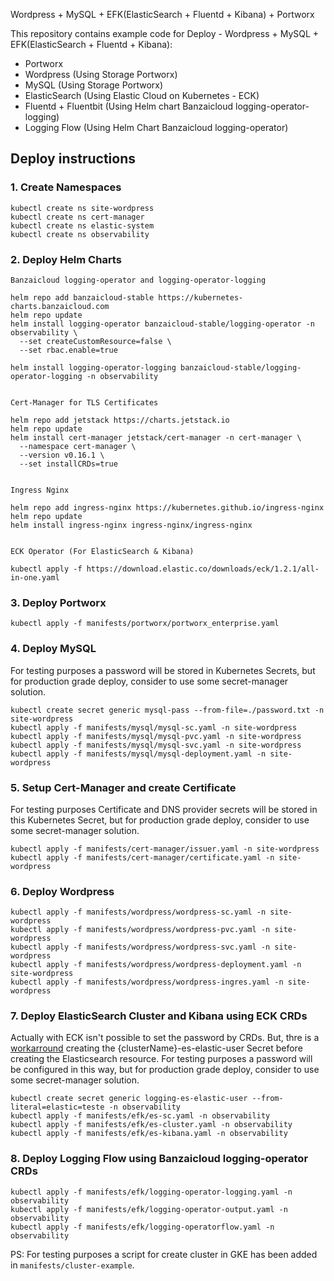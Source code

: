 Wordpress + MySQL + EFK(ElasticSearch + Fluentd + Kibana) + Portworx

This repository contains example code for Deploy - Wordpress + MySQL + EFK(ElasticSearch + Fluentd + Kibana):

- Portworx
- Wordpress (Using Storage Portworx)
- MySQL (Using Storage Portworx)
- ElasticSearch (Using Elastic Cloud on Kubernetes - ECK)
- Fluentd + Fluentbit (Using Helm chart Banzaicloud logging-operator-logging)
- Logging Flow (Using Helm Chart Banzaicloud logging-operator)

## Deploy instructions

### 1. Create Namespaces

```
kubectl create ns site-wordpress
kubectl create ns cert-manager
kubectl create ns elastic-system
kubectl create ns observability
```

### 2. Deploy Helm Charts

```
Banzaicloud logging-operator and logging-operator-logging

helm repo add banzaicloud-stable https://kubernetes-charts.banzaicloud.com
helm repo update
helm install logging-operator banzaicloud-stable/logging-operator -n observability \
  --set createCustomResource=false \
  --set rbac.enable=true

helm install logging-operator-logging banzaicloud-stable/logging-operator-logging -n observability


Cert-Manager for TLS Certificates

helm repo add jetstack https://charts.jetstack.io
helm repo update
helm install cert-manager jetstack/cert-manager -n cert-manager \
  --namespace cert-manager \
  --version v0.16.1 \
  --set installCRDs=true


Ingress Nginx

helm repo add ingress-nginx https://kubernetes.github.io/ingress-nginx
helm repo update
helm install ingress-nginx ingress-nginx/ingress-nginx


ECK Operator (For ElasticSearch & Kibana)

kubectl apply -f https://download.elastic.co/downloads/eck/1.2.1/all-in-one.yaml
```

### 3. Deploy Portworx

```
kubectl apply -f manifests/portworx/portworx_enterprise.yaml
```

### 4. Deploy MySQL

For testing purposes a password will be stored in Kubernetes Secrets, but for production grade deploy, consider to use some secret-manager solution.

```
kubectl create secret generic mysql-pass --from-file=./password.txt -n site-wordpress
kubectl apply -f manifests/mysql/mysql-sc.yaml -n site-wordpress
kubectl apply -f manifests/mysql/mysql-pvc.yaml -n site-wordpress
kubectl apply -f manifests/mysql/mysql-svc.yaml -n site-wordpress
kubectl apply -f manifests/mysql/mysql-deployment.yaml -n site-wordpress
```

### 5. Setup Cert-Manager and create Certificate

For testing purposes Certificate and DNS provider secrets will be stored in this Kubernetes Secret, but for production grade deploy, consider to use some secret-manager solution.

```
kubectl apply -f manifests/cert-manager/issuer.yaml -n site-wordpress
kubectl apply -f manifests/cert-manager/certificate.yaml -n site-wordpress
```

### 6. Deploy Wordpress

```
kubectl apply -f manifests/wordpress/wordpress-sc.yaml -n site-wordpress
kubectl apply -f manifests/wordpress/wordpress-pvc.yaml -n site-wordpress
kubectl apply -f manifests/wordpress/wordpress-svc.yaml -n site-wordpress
kubectl apply -f manifests/wordpress/wordpress-deployment.yaml -n site-wordpress
kubectl apply -f manifests/wordpress/wordpress-ingres.yaml -n site-wordpress
```

### 7. Deploy ElasticSearch Cluster and Kibana using ECK CRDs

Actually with ECK isn't possible to set the password by CRDs. But, thre is a [workarround](https://github.com/elastic/cloud-on-k8s/issues/967#issuecomment-497636249) creating the {clusterName}-es-elastic-user Secret before creating the Elasticsearch resource. For testing purposes a password will be configured in this way, but for production grade deploy, consider to use some secret-manager solution.

```
kubectl create secret generic logging-es-elastic-user --from-literal=elastic=teste -n observability
kubectl apply -f manifests/efk/es-sc.yaml -n observability
kubectl apply -f manifests/efk/es-cluster.yaml -n observability
kubectl apply -f manifests/efk/es-kibana.yaml -n observability
```

### 8. Deploy Logging Flow using Banzaicloud logging-operator CRDs
```
kubectl apply -f manifests/efk/logging-operator-logging.yaml -n observability
kubectl apply -f manifests/efk/logging-operator-output.yaml -n observability
kubectl apply -f manifests/efk/logging-operatorflow.yaml -n observability
```

PS: For testing purposes a script for create cluster in GKE has been added in `manifests/cluster-example`.